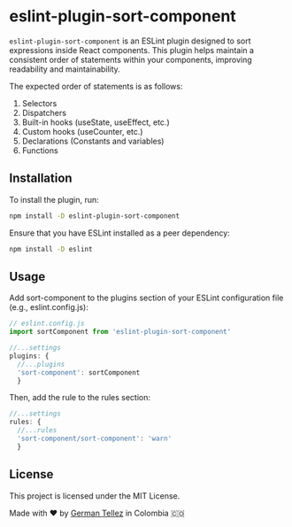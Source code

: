# eslint-plugin-sort-component

`eslint-plugin-sort-component` is an ESLint plugin designed to sort expressions inside React components. This plugin helps maintain a consistent order of statements within your components, improving readability and maintainability.

The expected order of statements is as follows:

1. Selectors
2. Dispatchers
3. Built-in hooks (useState, useEffect, etc.)
4. Custom hooks (useCounter, etc.)
5. Declarations (Constants and variables)
6. Functions

## Installation

To install the plugin, run:

```sh
npm install -D eslint-plugin-sort-component
```

Ensure that you have ESLint installed as a peer dependency:
```sh
npm install -D eslint
```

## Usage

Add sort-component to the plugins section of your ESLint configuration file (e.g., eslint.config.js):
```js
// eslint.config.js
import sortComponent from 'eslint-plugin-sort-component'

//...settings
plugins: {
  //...plugins
  'sort-component': sortComponent
  }

```
Then, add the rule to the rules section:

```js
//...settings
rules: {
  //...rules
  'sort-component/sort-component': 'warn'
  }
```

## License
This project is licensed under the MIT License.

Made with ❤️ by [German Tellez](https://github.com/getellez) in Colombia 🇨🇴



